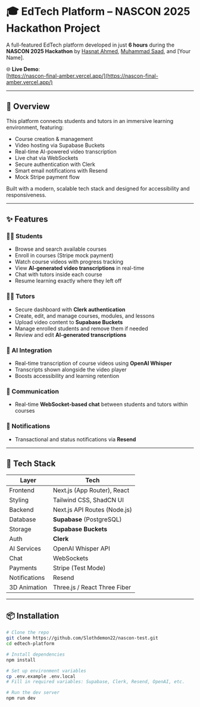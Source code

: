 # 🎓 EdTech Platform – NASCON 2025 Hackathon Project

A full-featured EdTech platform developed in just **6 hours** during the **NASCON 2025 Hackathon** by [Hasnat Ahmed](https://www.linkedin.com/in/hasnat-ahmed), [Muhammad Saad](https://www.linkedin.com/in/muhammad-saad), and [Your Name].

🌐 **Live Demo**:  
[https://nascon-final-amber.vercel.app/](https://nascon-final-amber.vercel.app/)

---

## 🚀 Overview

This platform connects students and tutors in an immersive learning environment, featuring:
- Course creation & management
- Video hosting via Supabase Buckets
- Real-time AI-powered video transcription
- Live chat via WebSockets
- Secure authentication with Clerk
- Smart email notifications with Resend
- Mock Stripe payment flow

Built with a modern, scalable tech stack and designed for accessibility and responsiveness.

---

## ✨ Features

### 🧑‍🎓 Students
- Browse and search available courses
- Enroll in courses (Stripe mock payment)
- Watch course videos with progress tracking
- View **AI-generated video transcriptions** in real-time
- Chat with tutors inside each course
- Resume learning exactly where they left off

### 🧑‍🏫 Tutors
- Secure dashboard with **Clerk authentication**
- Create, edit, and manage courses, modules, and lessons
- Upload video content to **Supabase Buckets**
- Manage enrolled students and remove them if needed
- Review and edit **AI-generated transcriptions**

### 🤖 AI Integration
- Real-time transcription of course videos using **OpenAI Whisper**
- Transcripts shown alongside the video player
- Boosts accessibility and learning retention

### 💬 Communication
- Real-time **WebSocket-based chat** between students and tutors within courses

### 📧 Notifications
- Transactional and status notifications via **Resend**

---

## 🧱 Tech Stack

| Layer         | Tech                             |
|---------------|----------------------------------|
| Frontend      | Next.js (App Router), React      |
| Styling       | Tailwind CSS, ShadCN UI          |
| Backend       | Next.js API Routes (Node.js)     |
| Database      | **Supabase** (PostgreSQL)        |
| Storage       | **Supabase Buckets**             |
| Auth          | **Clerk**                        |
| AI Services   | OpenAI Whisper API               |
| Chat          | WebSockets                       |
| Payments      | Stripe (Test Mode)               |
| Notifications | Resend                           |
| 3D Animation  | Three.js / React Three Fiber     |

---

## 📦 Installation

```bash
# Clone the repo
git clone https://github.com/Slothdemon22/nascon-test.git
cd edtech-platform

# Install dependencies
npm install

# Set up environment variables
cp .env.example .env.local
# Fill in required variables: Supabase, Clerk, Resend, OpenAI, etc.

# Run the dev server
npm run dev
